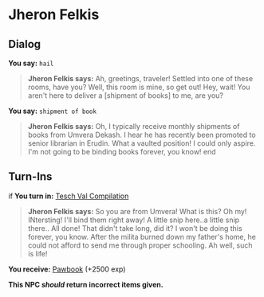 # Jheron Felkis
## Dialog

**You say:** `hail`



>**Jheron Felkis says:** Ah, greetings, traveler! Settled into one of these rooms, have you? Well, this room is mine, so get out! Hey, wait! You aren't here to deliver a [shipment of books] to me, are you?

**You say:** `shipment of book`



>**Jheron Felkis says:** Oh, I typically receive monthly shipments of books from Umvera Dekash. I hear he has recently been promoted to senior librarian in Erudin. What a vaulted position! I could only aspire. I'm not going to be binding books forever, you know!
end

## Turn-Ins




if **You turn in:** [Tesch Val Compilation](/item/18508)





>**Jheron Felkis says:** So you are from Umvera! What is this? Oh my! INtersting! I'll bind them right away! A little snip here..a little snip there.. All done! That didn't take long, did it? I won't be doing this forever, you know. After the milita burned down my father's home, he could not afford to send me through proper schooling. Ah well, such is life!


 **You receive:**  [Pawbook](/item/18510) (+2500 exp)

**This NPC *should* return incorrect items given.**

